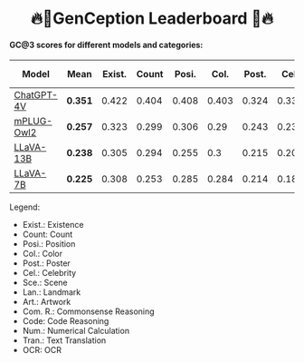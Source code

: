 <div align="center">

# 🔥🏅️GenCeption Leaderboard 🏅️🔥



</div>

#### GC@3 scores for different models and categories:
| Model | **Mean** | Exist. | Count | Posi. | Col. | Post. | Cel. | Sce. | Lan. | Art. | Comm. | **Vis Mean** | Code | Num. | Tran. | OCR | **Text Mean** |
|---|---|---|---|---|---|---|---|---|---|---|---|---|---|---|---|---|---|
| [ChatGPT-4V](https://cdn.openai.com/papers/GPTV_System_Card.pdf) | **0.351** | 0.422 | 0.404 | 0.408 | 0.403 | 0.324 | 0.332 | 0.393 | 0.353 | 0.421 | 0.471 | **0.393** | 0.193 | 0.24 | 0.157 | 0.393 | **0.246** |
| [mPLUG-Owl2](https://arxiv.org/pdf/2311.04257.pdf) | **0.257** | 0.323 | 0.299 | 0.306 | 0.29 | 0.243 | 0.232 | 0.299 | 0.275 | 0.252 | 0.353 | **0.287** | 0.176 | 0.192 | 0.081 | 0.276 | **0.181** |
| [LLaVA-13B](https://arxiv.org/pdf/2304.08485.pdf) | **0.238** | 0.305 | 0.294 | 0.255 | 0.3 | 0.215 | 0.206 | 0.277 | 0.242 | 0.212 | 0.334 | **0.264** | 0.144 | 0.195 | 0.116 | 0.239 | **0.174** |
| [LLaVA-7B](https://arxiv.org/pdf/2304.08485.pdf) | **0.225** | 0.308 | 0.253 | 0.285 | 0.284 | 0.214 | 0.188 | 0.266 | 0.252 | 0.21 | 0.294 | **0.255** | 0.107 | 0.155 | 0.111 | 0.222 | **0.149** |


Legend:
- Exist.: Existence
- Count: Count
- Posi.: Position
- Col.: Color
- Post.: Poster
- Cel.: Celebrity
- Sce.: Scene
- Lan.: Landmark
- Art.: Artwork
- Com. R.: Commonsense Reasoning
- Code: Code Reasoning
- Num.: Numerical Calculation
- Tran.: Text Translation
- OCR: OCR